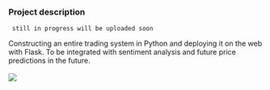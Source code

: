 ### Project description

<code> still in progress will be uploaded soon</code>

Constructing an entire trading system in Python and deploying it on the web with Flask. To be integrated with sentiment analysis and future price predictions in the future.<br><br>
<img src='https://github.com/syno3/Data-science-portfolio/blob/main/Trading.py/trading%2Cpy.PNG'>
